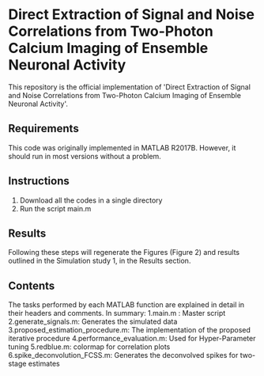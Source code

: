 # Direct Extraction of Signal and Noise Correlations from Two-Photon Calcium Imaging of Ensemble Neuronal Activity

This repository is the official implementation of 'Direct Extraction of Signal and Noise Correlations from Two-Photon Calcium Imaging of Ensemble Neuronal Activity'.

## Requirements

This code was originally implemented in MATLAB R2017B. However, it should run in most versions without a problem.

## Instructions

1. Download all the codes in a single directory
2. Run the script main.m 

## Results

Following these steps will regenerate the Figures (Figure 2) and results outlined in the Simulation study 1, in the Results section. 

## Contents

The tasks performed by each MATLAB function are explained in detail in their headers and comments. In summary:
1.main.m : Master script
2.generate_signals.m: Generates the simulated data
3.proposed_estimation_procedure.m: The implementation of the proposed iterative procedure
4.performance_evaluation.m: Used for Hyper-Parameter tuning
5.redblue.m: colormap for correlation plots
6.spike_deconvolution_FCSS.m: Generates the deconvolved spikes for two-stage estimates


